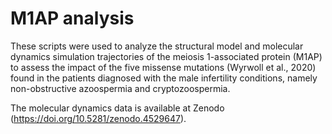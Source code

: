 # M1AP analysis

These scripts were used to analyze the structural model and molecular dynamics simulation trajectories of the meiosis 1-associated protein (M1AP) to assess the impact of the five missense mutations (Wyrwoll et al., 2020) found in the patients diagnosed with the male infertility conditions, namely non-obstructive azoospermia and cryptozoospermia.

The molecular dynamics data is available at Zenodo (https://doi.org/10.5281/zenodo.4529647).
